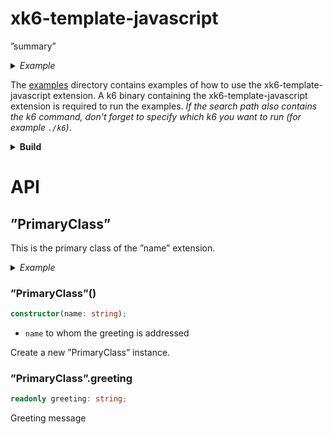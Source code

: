 <!--

  You can edit the file as you like before or after the HTML comment,
  but do not edit the API documentation between the following HTML comments,
  it was automatically generated from the index.d.ts file.

  You can regenerate the API documentation and bindings code at any time
  by "go generate ." command. The "//go:generate ..." comments required for this
  can be found in the ˮnameˮ.go file.

-->
<!-- begin:api -->
xk6-template-javascript
=======================

ˮsummaryˮ

<details><summary><em>Example</em></summary>

```ts
import globalˮPrimaryClassˮ, { ˮPrimaryClassˮ } from "k6/x/ˮnameˮ"

export default function () {
  console.log(globalˮPrimaryClassˮ.greeting)

  let instance = new ˮPrimaryClassˮ("Wonderful World")
  console.log(instance.greeting)
}
```

</details>

The [examples](https://github.com/szkiba/xk6-template-javascript/blob/master/examples) directory contains examples of how to use the xk6-template-javascript extension. A k6 binary containing the xk6-template-javascript extension is required to run the examples. *If the search path also contains the k6 command, don't forget to specify which k6 you want to run (for example `./k6`\)*.

<details>
<summary><strong>Build</strong></summary>

The [xk6](https://github.com/grafana/xk6) build tool can be used to build a k6 that will include xk6-template-javascript extension:

```bash
$ xk6 build --with github.com/szkiba/xk6-template-javascript@latest
```

For more build options and how to use xk6, check out the [xk6 documentation]([xk6](https://github.com/grafana/xk6)).

</details>

API
===

ˮPrimaryClassˮ
--------------

This is the primary class of the ˮnameˮ extension.

<details><summary><em>Example</em></summary>

```ts
import { ˮPrimaryClassˮ } from "k6/x/ˮnameˮ"

export default function () {
  let instance = new ˮPrimaryClassˮ("Wonderful World")
  console.log(instance.greeting)
}
```

</details>

### ˮPrimaryClassˮ()

```ts
constructor(name: string);
```

-	`name` to whom the greeting is addressed

Create a new ˮPrimaryClassˮ instance.

### ˮPrimaryClassˮ.greeting

```ts
readonly greeting: string;
```

Greeting message
<!-- end:api -->


